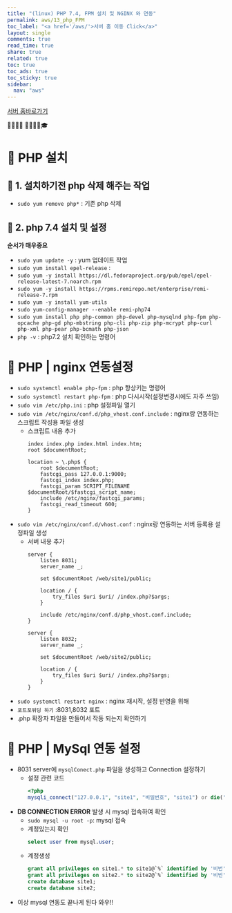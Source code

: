 ```yaml
---
title: "(linux) PHP 7.4, FPM 설치 및 NGINX 와 연동"
permalink: aws/13_php_FPM
toc_label: "<a href='/aws/'>서버 홈 이동 Click</a>"
layout: single
comments: true
read_time: true
share: true
related: true
toc: true
toc_ads: true
toc_sticky: true
sidebar:
  nav: "aws"
---
```

[서버 홈바로가기](../aws)

💼📝🔑⏰ 📙📓📘📒🎓

# 💼 PHP 설치
## 📝 1. 설치하기전 php 삭제 해주는 작업
- `sudo yum remove php*` : 기존 php 삭제

## 📝 2. php 7.4 설치 및 설정 
**순서가 매우중요**
- `sudo yum update -y` : yum 업데이트 작업
- `sudo yum install epel-release` : 
- `sudo yum -y install https://dl.fedoraproject.org/pub/epel/epel-release-latest-7.noarch.rpm`
- `sudo yum -y install https://rpms.remirepo.net/enterprise/remi-release-7.rpm`
- `sudo yum -y install yum-utils`
- `sudo yum-config-manager --enable remi-php74`
- `sudo yum install php php-common php-devel php-mysqlnd php-fpm php-opcache php-gd php-mbstring php-cli php-zip php-mcrypt php-curl php-xml php-pear php-bcmath php-json`
- `php -v` : php7.2 설치 확인하는 명령어


# 💼 PHP | nginx 연동설정
<!-- - `sudo systemctl php-fpm` : PHP - nginx 연동설정 명령어 -->
- `sudo systemctl enable php-fpm` : php 항상키는 명령어
- `sudo systemctl restart php-fpm` : php 다시시작(설정변경시에도 자주 쓰임)
- `sudo vim /etc/php.ini` : php 설정파일 열기
- `sudo vim /etc/nginx/conf.d/php_vhost.conf.include` : nginx랑 연동하는 스크립트 작성용 파일 생성
  + 스크립트 내용 추가
    ```
    index index.php index.html index.htm;
    root $documentRoot;

    location ~ \.php$ {
        root $documentRoot;
        fastcgi_pass 127.0.0.1:9000;
        fastcgi_index index.php;
        fastcgi_param SCRIPT_FILENAME $documentRoot/$fastcgi_script_name;
        include /etc/nginx/fastcgi_params;
        fastcgi_read_timeout 600;
    }
    ```
- `sudo vim /etc/nginx/conf.d/vhost.conf` : nginx랑 연동하는 서버 등록용 설정파일 생성
  + 서버 내용 추가
    ```
    server {
        listen 8031;
        server_name _;

        set $documentRoot /web/site1/public;

        location / {
            try_files $uri $uri/ /index.php?$args;
        }

        include /etc/nginx/conf.d/php_vhost.conf.include;
    }

    server {
        listen 8032;
        server_name _;

        set $documentRoot /web/site2/public;

        location / {
            try_files $uri $uri/ /index.php?$args;
        }
    }

    ```
- `sudo systemctl restart nginx` : nginx 재시작, 설정 반영을 위해
- `포트포워딩 하기` :8031,8032 포트 
- .php 확장자 파일을 만들어서 작동 되는지 확인하기

# 💼 PHP | MySql 연동 설정
- 8031 server에 `mysqlConect.php` 파일을 생성하고 Connection 설정하기
    + 설정 관련 코드
      ~~~php
      <?php
      mysqli_connect("127.0.0.1", "site1", "비밀번호", "site1") or die('DB CONNECTION ERROR');
      ~~~
- __DB CONNECTION ERROR__ 발생 시 mysql 접속하여 확인
    + `sudo mysql -u root -p`: mysql 접속
    + 계정있는지 확인
      ~~~sql
      select user from mysql.user;
      ~~~
    + 계정생성
      ~~~sql
      grant all privileges on site1.* to site1@`%` identified by '비번';
      grant all privileges on site2.* to site2@`%` identified by '비번';
      create database site1;
      create database site2;
      ~~~
- 이상 mysql 연동도 끝나게 된다 와우!!